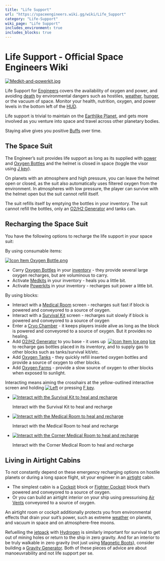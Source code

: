```yaml
---
title: "Life Support"
url: "https://spaceengineers.wiki.gg/wiki/Life_Support"
category: "Life-Support"
wiki_page: "Life Support"
includes_environment: true
includes_blocks: true
---
```


# Life Support - Official Space Engineers Wiki

[![Medkit-and-powerkit.jpg](https://spaceengineers.wiki.gg/images/thumb/Medkit-and-powerkit.jpg/320px-Medkit-and-powerkit.jpg?a05125)](https://spaceengineers.wiki.gg/wiki/File:Medkit-and-powerkit.jpg)

Life Support for [Engineers](https://spaceengineers.wiki.gg/wiki/Space_Engineer "Space Engineer") covers the availability of oxygen and power, and avoiding [death](https://spaceengineers.wiki.gg/wiki/Death "Death") by environmental dangers such as hostiles, [weather](https://spaceengineers.wiki.gg/wiki/Weather "Weather"), [hunger](https://spaceengineers.wiki.gg/wiki/Food "Food"), or the vacuum of space. Monitor your health, nutrition, oxygen, and power levels in the bottom left of the [HUD](https://spaceengineers.wiki.gg/wiki/HUD "HUD").

Life support is trivial to maintain on the [Earthlike Planet](https://spaceengineers.wiki.gg/wiki/Earth_Planet "Earth Planet"), and gets more involved as you venture into space and travel across other planetary bodies.

Staying alive gives you positive [Buffs](https://spaceengineers.wiki.gg/wiki/Buffs "Buffs") over time.

## The Space Suit

The Engineer’s suit provides life support as long as its supplied with [power](https://spaceengineers.wiki.gg/wiki/Power "Power") and [Oxygen Bottles](https://spaceengineers.wiki.gg/wiki/Oxygen_Bottle "Oxygen Bottle") and the helmet is closed in space (toggle the visor using [J key](https://spaceengineers.wiki.gg/wiki/Key_Bindings "Key Bindings")).

On planets with an atmosphere and high pressure, you can leave the helmet open or closed, as the suit also automatically uses filtered oxygen from the environment. In atmospheres with low pressure, the player can survive with the helmet open but the suit cannot refill itself.

The suit refills itself by emptying the bottles in your inventory. The suit cannot refill the bottles, only an [O2/H2 Generator](https://spaceengineers.wiki.gg/wiki/O2_H2_Generator "O2 H2 Generator") and tanks can.

## Recharging the Space Suit

You have the following options to recharge the life support in your space suit:

By using consumable items:

[![Icon Item Oxygen Bottle.png](https://spaceengineers.wiki.gg/images/Icon_Item_Oxygen_Bottle.png?d2b25e)](https://spaceengineers.wiki.gg/wiki/File:Icon_Item_Oxygen_Bottle.png)

*   Carry [Oxygen Bottles](https://spaceengineers.wiki.gg/wiki/Oxygen_Bottle "Oxygen Bottle") in your [inventory](https://spaceengineers.wiki.gg/wiki/Inventory "Inventory") - they provide several large oxygen recharges, but are voluminous to carry.
*   Activate [Medkits](https://spaceengineers.wiki.gg/wiki/Medkit "Medkit") in your inventory - heals you a little bit.
*   Activate [Powerkits](https://spaceengineers.wiki.gg/wiki/Powerkit "Powerkit") in your inventory - recharges suit power a little bit.

By using blocks:

*   Interact with a [Medical Room](https://spaceengineers.wiki.gg/wiki/Medical_Room "Medical Room") screen - recharges suit fast if block is powered and conveyored to a source of oxygen.
*   Interact with a [Survival Kit](https://spaceengineers.wiki.gg/wiki/Survival_Kit "Survival Kit") screen - recharges suit slowly if block is powered and conveyored to a source of oxygen
*   Enter a [Cryo Chamber](https://spaceengineers.wiki.gg/wiki/Cryo_Chamber "Cryo Chamber") - it keeps players inside alive as long as the block is powered and conveyored to a source of oxygen. But it provides no healing.
*   Add [O2/H2 Generator](https://spaceengineers.wiki.gg/wiki/O2_H2_Generator "O2 H2 Generator") to you base - it uses up  [![Icon Item Ice.png](https://spaceengineers.wiki.gg/images/thumb/Icon_Item_Ice.png/21px-Icon_Item_Ice.png?f8a728)](https://spaceengineers.wiki.gg/wiki/Ice "Ice") [Ice](https://spaceengineers.wiki.gg/wiki/Ice "Ice") to recharge gas bottles placed in its inventory, and to supply gas to other blocks such as tanks/survival kit/etc.
*   Add [Oxygen Tanks](https://spaceengineers.wiki.gg/wiki/Oxygen_Tank "Oxygen Tank") - they quickly refill inserted oxygen bottles and provide a source of oxygen to other blocks.
*   Add [Oxygen Farms](https://spaceengineers.wiki.gg/wiki/Oxygen_Farm "Oxygen Farm") - provide a slow source of oxygen to other blocks when exposed to sunlight.

Interacting means aiming the crosshairs at the yellow-outlined interactive screen and holding [![Left](https://commons.wiki.gg/images/thumb/Keyboard_White_Mouse_Left.png/20px-Keyboard_White_Mouse_Left.png?c1a406)](https://spaceengineers.wiki.gg/wiki/File:Keyboard_White_Mouse_Left.png "Left") or pressing [F key](https://spaceengineers.wiki.gg/wiki/Key_Bindings "Key Bindings").

*   [![Interact with the Survival Kit to heal and recharge](https://spaceengineers.wiki.gg/images/thumb/Survival_Kit_interact_to_heal.png/120px-Survival_Kit_interact_to_heal.png?f3ec6d)](https://spaceengineers.wiki.gg/wiki/File:Survival_Kit_interact_to_heal.png "Interact with the Survival Kit to heal and recharge")
    
    Interact with the Survival Kit to heal and recharge
    
*   [![Interact with the Medical Room to heal and recharge](https://spaceengineers.wiki.gg/images/thumb/Medical_Room_interact_to_heal.png/120px-Medical_Room_interact_to_heal.png?605428)](https://spaceengineers.wiki.gg/wiki/File:Medical_Room_interact_to_heal.png "Interact with the Medical Room to heal and recharge")
    
    Interact with the Medical Room to heal and recharge
    
*   [![Interact with the Corner Medical Room to heal and recharge](https://spaceengineers.wiki.gg/images/thumb/Corner_Medical_Room_interact_to_heal.png/120px-Corner_Medical_Room_interact_to_heal.png?6b677c)](https://spaceengineers.wiki.gg/wiki/File:Corner_Medical_Room_interact_to_heal.png "Interact with the Corner Medical Room to heal and recharge")
    
    Interact with the Corner Medical Room to heal and recharge
    

## Living in Airtight Cabins

To not constantly depend on these emergency recharging options on hostile planets or during a long space flight, sit your engineer in an [airtight](https://spaceengineers.wiki.gg/wiki/Airtightness "Airtightness") cabin.

*   The simplest cabin is a [Cockpit](https://spaceengineers.wiki.gg/wiki/Cockpit "Cockpit") block or [Fighter Cockpit](https://spaceengineers.wiki.gg/wiki/Fighter_Cockpit "Fighter Cockpit") block that’s powered and conveyored to a source of oxygen.
*   Or you can build an airtight interior on your ship using pressurising [Air Vents](https://spaceengineers.wiki.gg/wiki/Air_Vent "Air Vent") conveyored to a source of oxygen.

An airtight room or cockpit additionally protects you from environmental effects that drain your suit’s power, such as extreme [weather](https://spaceengineers.wiki.gg/wiki/Weather "Weather") on planets, and vacuum in space and on atmosphere-free moons.

Refuelling the [jetpack](https://spaceengineers.wiki.gg/wiki/Jetpack "Jetpack") with [Hydrogen](https://spaceengineers.wiki.gg/wiki/Hydrogen "Hydrogen") is similarly important for survival to get out of mining holes or return to the ship in zero gravity. And for an interior to be truly walkable in zero gravity (not just using [Magnetic Boots](https://spaceengineers.wiki.gg/wiki/Magnetic_Boots "Magnetic Boots")), consider building a [Gravity Generator](https://spaceengineers.wiki.gg/wiki/Gravity_Generator "Gravity Generator"). Both of these pieces of advice are about manoeuvrability and not life support per se.